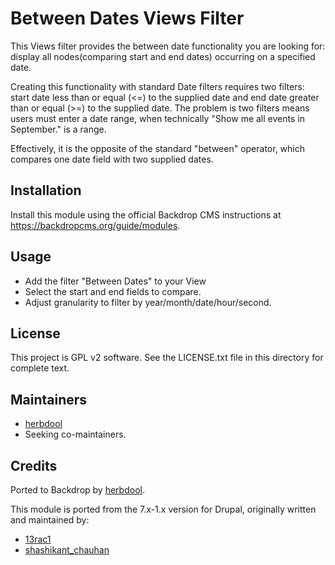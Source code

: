 # Between Dates Views Filter

This Views filter provides the between date functionality you are looking for:
display all nodes(comparing start and end dates) occurring on a specified date.

Creating this functionality with standard Date filters requires two filters:
start date less than or equal (<=) to the supplied date and end date greater
than or equal (>=) to the supplied date. The problem is two filters means users
must enter a date range, when technically "Show me all events in September." is
a range.

Effectively, it is the opposite of the standard "between" operator, which
compares one date field with two supplied dates.

## Installation

Install this module using the official Backdrop CMS instructions at
<https://backdropcms.org/guide/modules>.

## Usage

* Add the filter "Between Dates" to your View
* Select the start and end fields to compare.
* Adjust granularity to filter by year/month/date/hour/second.

## License

This project is GPL v2 software. See the LICENSE.txt file in this directory for
complete text.

## Maintainers

* [herbdool](https://github.com/herbdool)
* Seeking co-maintainers.

## Credits

Ported to Backdrop by [herbdool](https://github.com/herbdool).

This module is ported from the 7.x-1.x version for Drupal,
originally written and maintained by:

* [13rac1](https://www.drupal.org/u/13rac1)
* [shashikant_chauhan](https://www.drupal.org/u/shashikant_chauhan)
